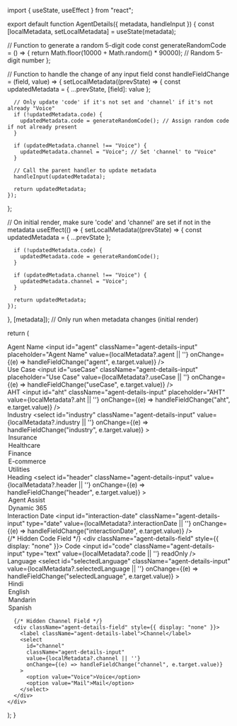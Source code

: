 import { useState, useEffect } from "react";

export default function AgentDetails({ metadata, handleInput }) {
  const [localMetadata, setLocalMetadata] = useState(metadata);

  // Function to generate a random 5-digit code
  const generateRandomCode = () => {
    return Math.floor(10000 + Math.random() * 90000); // Random 5-digit number
  };

  // Function to handle the change of any input field
  const handleFieldChange = (field, value) => {
    setLocalMetadata((prevState) => {
      const updatedMetadata = { ...prevState, [field]: value };

      // Only update 'code' if it's not set and 'channel' if it's not already "Voice"
      if (!updatedMetadata.code) {
        updatedMetadata.code = generateRandomCode(); // Assign random code if not already present
      }

      if (updatedMetadata.channel !== "Voice") {
        updatedMetadata.channel = "Voice"; // Set 'channel' to "Voice"
      }

      // Call the parent handler to update metadata
      handleInput(updatedMetadata);

      return updatedMetadata;
    });
  };

  // On initial render, make sure 'code' and 'channel' are set if not in the metadata
  useEffect(() => {
    setLocalMetadata((prevState) => {
      const updatedMetadata = { ...prevState };

      if (!updatedMetadata.code) {
        updatedMetadata.code = generateRandomCode();
      }

      if (updatedMetadata.channel !== "Voice") {
        updatedMetadata.channel = "Voice";
      }

      return updatedMetadata;
    });
  }, [metadata]); // Only run when metadata changes (initial render)

  return (
    <div className="agent-details-container align-column">
      <div className="align-row">
        <div className="align-column">
          <div className="agent-details-field">
            <label className="agent-details-label">Agent Name</label>
            <input
              id="agent"
              className="agent-details-input"
              placeholder="Agent Name"
              value={localMetadata?.agent || ''}
              onChange={(e) => handleFieldChange("agent", e.target.value)}
            />
          </div>
          <div className="agent-details-field">
            <label className="agent-details-label">Use Case</label>
            <input
              id="useCase"
              className="agent-details-input"
              placeholder="Use Case"
              value={localMetadata?.useCase || ''}
              onChange={(e) => handleFieldChange("useCase", e.target.value)}
            />
          </div>
          <div className="agent-details-field">
            <label className="agent-details-label">AHT</label>
            <input
              id="aht"
              className="agent-details-input"
              placeholder="AHT"
              value={localMetadata?.aht || ''}
              onChange={(e) => handleFieldChange("aht", e.target.value)}
            />
          </div>
          <div className="agent-details-field">
            <label className="agent-details-label">Industry</label>
            <select
              id="industry"
              className="agent-details-input"
              value={localMetadata?.industry || ''}
              onChange={(e) => handleFieldChange("industry", e.target.value)}
            >
              <option value="Insurance">Insurance</option>
              <option value="Healthcare">Healthcare</option>
              <option value="Finance">Finance</option>
              <option value="E-commerce">E-commerce</option>
              <option value="Utilities">Utilities</option>
            </select>
          </div>
        </div>
        <div className="align-column">
          <div className="agent-details-field">
            <label className="agent-details-label">Heading</label>
            <select
              id="header"
              className="agent-details-input"
              value={localMetadata?.header || ''}
              onChange={(e) => handleFieldChange("header", e.target.value)}
            >
              <option value="Agent Assist">Agent Assist</option>
              <option value="Dynamic 365">Dynamic 365</option>
            </select>
          </div>
          <div className="agent-details-field">
            <label className="agent-details-label">Interaction Date</label>
            <input
              id="interaction-date"
              className="agent-details-input"
              type="date"
              value={localMetadata?.interactionDate || ''}
              onChange={(e) => handleFieldChange("interactionDate", e.target.value)}
            />
          </div>
          {/* Hidden Code Field */}
          <div className="agent-details-field" style={{ display: "none" }}>
            <label className="agent-details-label">Code</label>
            <input
              id="code"
              className="agent-details-input"
              type="text"
              value={localMetadata?.code || ''}
              readOnly
            />
          </div>
          <div className="agent-details-field">
            <label className="agent-details-label">Language</label>
            <select
              id="selectedLanguage"
              className="agent-details-input"
              value={localMetadata?.selectedLanguage || ''}
              onChange={(e) => handleFieldChange("selectedLanguage", e.target.value)}
            >
              <option value="Hindi">Hindi</option>
              <option value="English">English</option>
              <option value="Mandarin">Mandarin</option>
              <option value="Spanish">Spanish</option>
            </select>
          </div>
        </div>
      </div>

      {/* Hidden Channel Field */}
      <div className="agent-details-field" style={{ display: "none" }}>
        <label className="agent-details-label">Channel</label>
        <select
          id="channel"
          className="agent-details-input"
          value={localMetadata?.channel || ''}
          onChange={(e) => handleFieldChange("channel", e.target.value)}
        >
          <option value="Voice">Voice</option>
          <option value="Mail">Mail</option>
        </select>
      </div>
    </div>
  );
}
